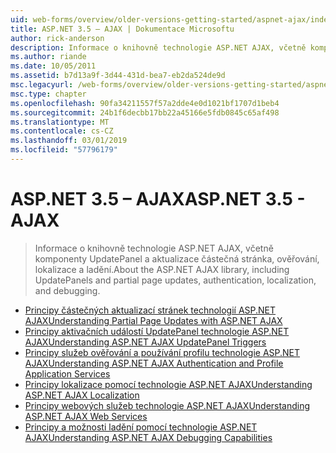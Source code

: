 ```yaml
---
uid: web-forms/overview/older-versions-getting-started/aspnet-ajax/index
title: ASP.NET 3.5 – AJAX | Dokumentace Microsoftu
author: rick-anderson
description: Informace o knihovně technologie ASP.NET AJAX, včetně komponenty UpdatePanel a aktualizace částečná stránka, ověřování, lokalizace a ladění.
ms.author: riande
ms.date: 10/05/2011
ms.assetid: b7d13a9f-3d44-431d-bea7-eb2da524de9d
msc.legacyurl: /web-forms/overview/older-versions-getting-started/aspnet-ajax
msc.type: chapter
ms.openlocfilehash: 90fa34211557f57a2dde4e0d1021bf1707d1beb4
ms.sourcegitcommit: 24b1f6decbb17bb22a45166e5fdb0845c65af498
ms.translationtype: MT
ms.contentlocale: cs-CZ
ms.lasthandoff: 03/01/2019
ms.locfileid: "57796179"
---
```

<a name="aspnet-35---ajax"></a><span data-ttu-id="1af78-103">ASP.NET 3.5 – AJAX</span><span class="sxs-lookup"><span data-stu-id="1af78-103">ASP.NET 3.5 - AJAX</span></span>
====================
> <span data-ttu-id="1af78-104">Informace o knihovně technologie ASP.NET AJAX, včetně komponenty UpdatePanel a aktualizace částečná stránka, ověřování, lokalizace a ladění.</span><span class="sxs-lookup"><span data-stu-id="1af78-104">About the ASP.NET AJAX library, including UpdatePanels and partial page updates, authentication, localization, and debugging.</span></span>


- [<span data-ttu-id="1af78-105">Principy částečných aktualizací stránek technologií ASP.NET AJAX</span><span class="sxs-lookup"><span data-stu-id="1af78-105">Understanding Partial Page Updates with ASP.NET AJAX</span></span>](understanding-partial-page-updates-with-asp-net-ajax.md)
- [<span data-ttu-id="1af78-106">Principy aktivačních událostí UpdatePanel technologie ASP.NET AJAX</span><span class="sxs-lookup"><span data-stu-id="1af78-106">Understanding ASP.NET AJAX UpdatePanel Triggers</span></span>](understanding-asp-net-ajax-updatepanel-triggers.md)
- [<span data-ttu-id="1af78-107">Principy služeb ověřování a používání profilu technologie ASP.NET AJAX</span><span class="sxs-lookup"><span data-stu-id="1af78-107">Understanding ASP.NET AJAX Authentication and Profile Application Services</span></span>](understanding-asp-net-ajax-authentication-and-profile-application-services.md)
- [<span data-ttu-id="1af78-108">Principy lokalizace pomocí technologie ASP.NET AJAX</span><span class="sxs-lookup"><span data-stu-id="1af78-108">Understanding ASP.NET AJAX Localization</span></span>](understanding-asp-net-ajax-localization.md)
- [<span data-ttu-id="1af78-109">Principy webových služeb technologie ASP.NET AJAX</span><span class="sxs-lookup"><span data-stu-id="1af78-109">Understanding ASP.NET AJAX Web Services</span></span>](understanding-asp-net-ajax-web-services.md)
- [<span data-ttu-id="1af78-110">Principy a možnosti ladění pomocí technologie ASP.NET AJAX</span><span class="sxs-lookup"><span data-stu-id="1af78-110">Understanding ASP.NET AJAX Debugging Capabilities</span></span>](understanding-asp-net-ajax-debugging-capabilities.md)
